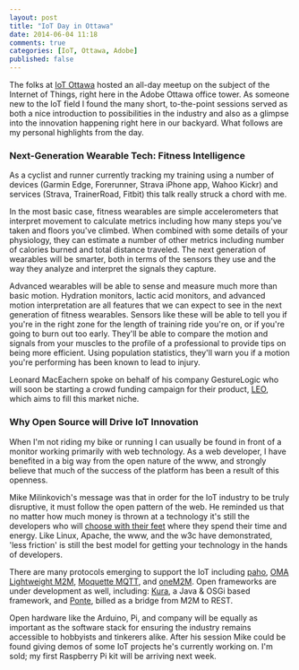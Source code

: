 ```yaml
---
layout: post
title: "IoT Day in Ottawa"
date: 2014-06-04 11:18
comments: true
categories: [IoT, Ottawa, Adobe]
published: false
---
```

The folks at [IoT Ottawa](http://www.meetup.com/iotottawa/events/184276702/) hosted an all-day meetup on the subject of the Internet of Things, right here in the Adobe Ottawa office tower. As someone new to the IoT field I found the many short, to-the-point sessions served as both a nice introduction to possibilities in the industry and also as a glimpse into the innovation happening right here in our backyard. What follows are my personal highlights from the day.


### Next-Generation Wearable Tech: Fitness Intelligence

As a cyclist and runner currently tracking my training using a number of devices (Garmin Edge, Forerunner, Strava iPhone app, Wahoo Kickr) and services (Strava, TrainerRoad, Fitbit) this talk really struck a chord with me. 

In the most basic case, fitness wearables are simple accelerometers that interpret movement to calculate metrics including how many steps you've taken and floors you've climbed. When combined with some details of your physiology, they can estimate a number of other metrics including number of calories burned and total distance traveled. The next generation of wearables will be smarter, both in terms of the sensors they use and the way they analyze and interpret the signals they capture.

Advanced wearables will be able to sense and measure much more than basic motion. Hydration monitors, lactic acid monitors, and advanced motion interpretation are all features that we can expect to see in the next generation of fitness wearables. Sensors like these will be able to tell you if you're in the right zone for the length of training ride you're on, or if you're going to burn out too early. They'll be able to compare the motion and signals from your muscles to the profile of a professional to provide tips on being more efficient. Using population statistics, they'll warn you if a motion you're performing has been known to lead to injury. 

Leonard MacEachern spoke on behalf of his company GestureLogic who will soon be starting a crowd funding campaign for their product, [LEO](http://leohelps.com/), which aims to fill this market niche. 


### Why Open Source will Drive IoT Innovation

When I'm not riding my bike or running I can usually be found in front of a monitor working primarily with web technology. As a web developer, I have benefited in a big way from the open nature of the www, and strongly believe that much of the success of the platform has been a result of this openness. 

Mike Milinkovich's message was that in order for the IoT industry to be truly disruptive, it must follow the open pattern of the web. He reminded us that no matter how much money is thrown at a technology it's still the developers who will [choose with their feet](http://thenewkingmakers.com/) where they spend their time and energy. Like Linux, Apache, the www, and the w3c have demonstrated, 'less friction' is still the best model for getting your technology in the hands of developers. 

There are many protocols emerging to support the IoT including [paho](http://www.eclipse.org/paho/), [OMA Lightweight M2M](http://iot.eclipse.org/protocols.html#oma-lwm2m), [Moquette MQTT](https://projects.eclipse.org/proposals/moquette-mqtt), and [oneM2M](http://www.onem2m.org/). Open frameworks are under development as well, including: [Kura](http://www.eclipse.org/proposals/technology.kura/), a Java & OSGi based framework, and [Ponte](https://projects.eclipse.org/projects/technology.ponte), billed as a bridge from M2M to REST.

Open hardware like the Arduino, Pi, and company will be equally as important as the software stack for ensuring the industry remains accessible to hobbyists and tinkerers alike. After his session Mike could be found giving demos of some IoT projects he's currently working on. I'm sold; my first Raspberry Pi kit will be arriving next week.


### 